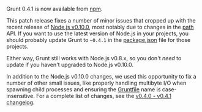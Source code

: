 Grunt 0.4.1 is now available from [npm](https://www.npmjs.org/package/grunt).

This patch release fixes a number of minor issues that cropped up with the recent release of [Node.js v0.10.0](http://blog.nodejs.org/2013/03/11/node-v0-10-0-stable/), most notably due to changes in the [path](https://nodejs.org/api/path.html) API. If you want to use the latest version of Node.js in your projects, you should probably update Grunt to `~0.4.1` in the [package.json](http://gruntjs.com/getting-started#package.json) file for those projects.

Either way, Grunt still works with Node.js v0.8.x, so you don't *need* to update if you haven't upgraded to Node.js v0.10.0.

In addition to the Node.js v0.10.0 changes, we used this opportunity to fix a number of other small issues, like properly handling multibyte I/O when spawning child processes and ensuring the [Gruntfile](http://gruntjs.com/getting-started#the-gruntfile) name is case-insensitive. For a complete list of changes, see the [v0.4.0 - v0.4.1 changelog](https://github.com/gruntjs/grunt/compare/v0.4.0...v0.4.1).
